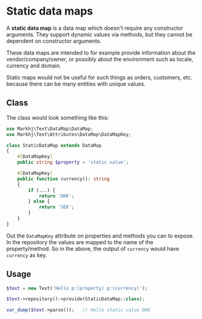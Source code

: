 # Static data maps

A **static data map** is a data map which doesn't require any constructor arguments. They support dynamic values via methods, but they cannot be dependent on constructor arguments.

These data maps are intended to for example provide information about the vendor/company/owner, or possibly about the environment such as locale, currency and domain.

Static maps would not be useful for such things as orders, customers, etc. because there can be many entities with unique values.

## Class
The class would look something like this:

```php
use Markhj\Text\DataMap\DataMap;
use Markhj\Text\Attributes\DataMap\DataMapKey;

class StaticDataMap extends DataMap
{
	#[DataMapKey]
	public string $property = 'static value';

	#[DataMapKey]
	public function currency(): string
	{
		if (...) {
			return 'DKK';
		} else {
			return 'SEK';
		}
	}
}
```

Out the `DataMapKey` attribute on properties and methods you can to expose. In the repository the values are mapped to the name of the property/method. So in the above, the output of `currency` would have `currency` as key.

## Usage
```php
$text = new Text('Hello p:(property) p:(currency)');

$text->repository()->provide(StaticDataMap::class);

var_dump($text->parse()); 	// Hello static value DKK
```
